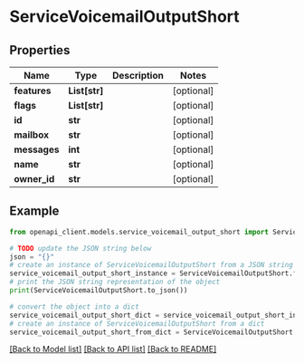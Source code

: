 # ServiceVoicemailOutputShort


## Properties

Name | Type | Description | Notes
------------ | ------------- | ------------- | -------------
**features** | **List[str]** |  | [optional] 
**flags** | **List[str]** |  | [optional] 
**id** | **str** |  | [optional] 
**mailbox** | **str** |  | [optional] 
**messages** | **int** |  | [optional] 
**name** | **str** |  | [optional] 
**owner_id** | **str** |  | [optional] 

## Example

```python
from openapi_client.models.service_voicemail_output_short import ServiceVoicemailOutputShort

# TODO update the JSON string below
json = "{}"
# create an instance of ServiceVoicemailOutputShort from a JSON string
service_voicemail_output_short_instance = ServiceVoicemailOutputShort.from_json(json)
# print the JSON string representation of the object
print(ServiceVoicemailOutputShort.to_json())

# convert the object into a dict
service_voicemail_output_short_dict = service_voicemail_output_short_instance.to_dict()
# create an instance of ServiceVoicemailOutputShort from a dict
service_voicemail_output_short_from_dict = ServiceVoicemailOutputShort.from_dict(service_voicemail_output_short_dict)
```
[[Back to Model list]](../README.md#documentation-for-models) [[Back to API list]](../README.md#documentation-for-api-endpoints) [[Back to README]](../README.md)


